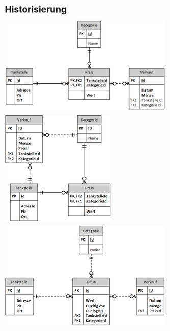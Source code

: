 # Historisierung

![](tankstelle_ohne_history_1.png)

![](tankstelle_history_1.png)

![](tankstelle_history_2.png)

